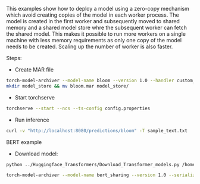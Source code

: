This examples show how to deploy a model using a zero-copy mechanism which avoid creating copies of the model in each worker process.
The model is created in the first worker and subsequently moved to shared memory and a shared model store whre the subsequent worker can fetch the shared model.
This makes it possible to run more workers on a single machine with less memory requirements as only one copy of the model needs to be created.
Scaling up the number of worker is also faster.

Steps:

* Create MAR file
```bash
torch-model-archiver --model-name bloom --version 1.0 --handler custom_handler.py --extra-files setup_config.json -r requirements.txt
mkdir model_store && mv bloom.mar model_store/
```

* Start torchserve
```bash
torchserve --start --ncs --ts-config config.properties
```

* Run inference
```bash
curl -v "http://localhost:8080/predictions/bloom" -T sample_text.txt
```


BERT example

* Download model:
```bash
python ../Huggingface_Transformers/Download_Transformer_models.py /home/ubuntu/serve/examples/zero_copy_model_sharing/Transformer_model/setup_config.json
```

```bash
torch-model-archiver --model-name bert_sharing --version 1.0 --serialized-file Transformer_model/pytorch_model.bin --handler Transformer_handler_generalized.py --extra-files "Transformer_model/config.json,./Transformer_model/setup_config.json,../Huggingface_Transformers/Seq_classification_artifacts/index_to_name.json"
```

